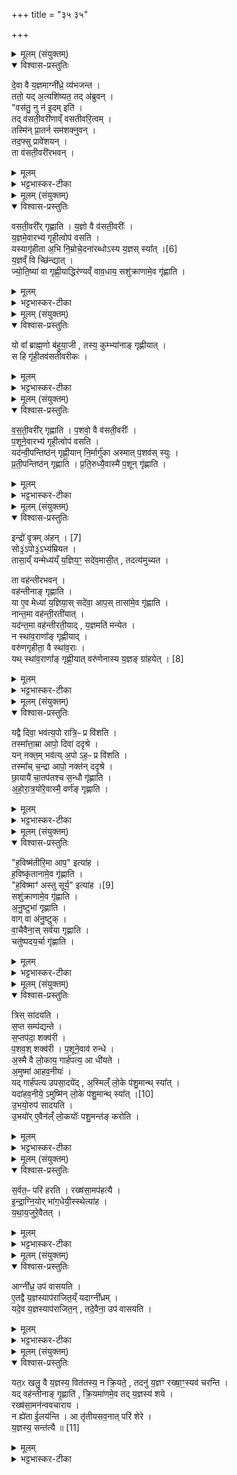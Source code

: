 +++
title = "३५ ३५"

+++
<div class="js_include" url="/vedAH_yajuH/taittirIyam/saMhitA/sarva-prastutiH/6/4/02"  newLevelForH1="1" includeTitle="true">


<details><summary>मूलम् (संयुक्तम्)</summary>

दे॒वा वै य॒ज्ञमाग्नी᳚ध्रे॒ व्य॑भजन्त॒ ततो॒ यद॒त्यशि॑ष्यत॒ तद॑ब्रुव॒न्वस॑तु॒ नु न॑ इ॒दमिति॒ तद्व॑सती॒वरी॑णाव्ँवसतीवरि॒त्वन्तस्मि॑न्प्रा॒तर्न सम॑शक्नुव॒न्तद॒फ्सु प्रावे॑शय॒न्ता व॑सती॒वरी॑रभवन्
</details>

<details open><summary>विश्वास-प्रस्तुतिः</summary>

दे॒वा वै य॒ज्ञमाग्नी᳚ध्रे॒ व्य॑भजन्त ।  
ततो॒ यद् अ॒त्यशि॑ष्यत॒ तद् अ॑ब्रुवन् ।  
"वस॑तु॒ नु न॑ इ॒दम् इति॑ ।  
तद् व॑सती॒वरी॑णाव्ँ वसतीवरि॒त्वम् ।  
तस्मि॑न् प्रा॒तर्न सम॑शक्नुवन् ।  
तद॒फ्सु प्रावे॑शयन् ।  
ता व॑सती॒वरी॑रभवन् ।  
</details>

<details><summary>मूलम्</summary>

दे॒वा वै य॒ज्ञमाग्नी᳚ध्रे॒ व्य॑भजन्त ।  
ततो॒ यद् अ॒त्यशि॑ष्यत॒ तद् अ॑ब्रुवन् ।  
"वस॑तु॒ नु न॑ इ॒दम् इति॑ ।  
तद् व॑सती॒वरी॑णाव्ँ वसतीवरि॒त्वम् ।  
तस्मि॑न् प्रा॒तर्न सम॑शक्नुवन् ।  
तद॒फ्सु प्रावे॑शयन् ।  
ता व॑सती॒वरी॑रभवन् ।  
</details>

<details><summary>भट्टभास्कर-टीका</summary>

1देवा वा इत्यादि ॥ देवा एव यज्ञमाग्नीध्रे व्यभजन्त विभज्य गृहीतवन्तः । ततो विभक्ताद्यदत्यशिष्यत विभक्तशेषं यदतिरिक्तमासीत् तदब्रुवन् देवाः । नन्विदमपि नोस्माकमेव सर्वेषां साधारणं वसतु । इदमपि श्वः प्रातर्विभक्तारस्स्म इति । तस्माद्वसतीवरीणामपां वसतविरित्वम्, वसतीवरीरूपेण विभक्तशेषस्स्थित इति दर्शयति । वस्तन्वसति[वसनं वसतिः?] तद्वत्यो वसतीवर्यः साधारण्येन गृहीत्वा स्थिताः आपः । 'छन्दसीवनिपौ' इति वनिप्प्रत्ययः, 'वनोरच' इति ङीब्रेफौ, 'अन्येषामपि दृश्यते' इति दीर्घत्वम् । 'कृदिकारादक्तिनः' इति ङीषन्तो वा वसतीशब्दः, व्यत्ययेन वनिप उदात्तत्वम् । वनिर्वा प्रत्ययान्तरम् । तस्मिन्विभक्तशेषे श्वः प्रातः न समशक्नुवन् संविभक्तुं शक्ता नासन् । तदविभागयोग्यं मन्यमानाः देवाः अप्सु प्रावेशयन् क्वाप्युपयोक्ष्यते इति अप्सु निहितवन्तः । यद्बा - किमनेनेत्यप्सु प्राक्षिपन् ता वसतीवर्यो नामाभवन् । 'वा छन्दसि' इति पूर्वसवर्णदीर्घत्वम् ॥
</details>

<details><summary>मूलम् (संयुक्तम्)</summary>

वसती॒वरी᳚र्गृह्णाति य॒ज्ञो वै व॑सती॒वरी᳚र्य॒ज्ञमे॒वारभ्य॑ गृही॒त्वोप॑ वसति॒ यस्यागृ॑हीता अ॒भि नि॒म्रोचे॒दना॑रब्धोऽस्य य॒ज्ञस्स्या᳚त् [6]  
य॒ज्ञव्ँवि च्छि॑न्द्याज्ज्योति॒ष्या॑ वा गृह्णी॒याद्धिर॑ण्यव्ँवाव॒धाय॒ सशु॑क्राणामे॒व गृ॑ह्णाति॒
</details>

<details open><summary>विश्वास-प्रस्तुतिः</summary>

वसती॒वरी᳚र् गृह्णाति ।
य॒ज्ञो वै व॑सती॒वरीः᳚ ।  
य॒ज्ञमे॒वारभ्य॑ गृही॒त्वोप॑ वसति ।  
यस्यागृ॑हीता अ॒भि नि॒म्रोचे॒दना॑रब्धोऽस्य य॒ज्ञस् स्या᳚त् ।[6]  
य॒ज्ञव्ँ वि च्छि॑न्द्यात् ।  
ज्यो॒ति॒ष्या॑ वा गृह्णी॒याद्धिर॑ण्यव्ँ वाव॒धाय॒ सशु॑क्राणामे॒व गृ॑ह्णाति ।  
</details>

<details><summary>मूलम्</summary>

वसती॒वरी᳚र् गृह्णाति ।
य॒ज्ञो वै व॑सती॒वरीः᳚ ।  
य॒ज्ञमे॒वारभ्य॑ गृही॒त्वोप॑ वसति ।  
यस्यागृ॑हीता अ॒भि नि॒म्रोचे॒दना॑रब्धोऽस्य य॒ज्ञस् स्या᳚त् ।[6]  
य॒ज्ञव्ँ वि च्छि॑न्द्यात् ।  
ज्यो॒ति॒ष्या॑ वा गृह्णी॒याद्धिर॑ण्यव्ँ वाव॒धाय॒ सशु॑क्राणामे॒व गृ॑ह्णाति ।  
</details>

<details><summary>भट्टभास्कर-टीका</summary>

2वसतीवरीर्गृह्णातीति विधिः ॥ यज्ञो वा इति । यज्ञशेषस्य तद्रूपेण विततत्वात् । तस्माद्वसतीवरीर्गृहीत्वा य उपवसति यज्ञमेवारभ्य प्रस्तुत्य वसति । यद्वा - यज्ञं गृहीत्वा धारयित्वैव यज्ञमुपवसति । अग्निसमीपे वास उपवासः । यस्येत्यादि । अगृहीता वसतीवरीरभिलक्ष्य निम्रोचेत् अस्तमियात् सूर्यो यस्य यज्ञोनारब्धः स्यात् अप्रस्तुत एव भवेत् पूर्वेद्युः । ततः श्वः उत्तरेद्युः यज्ञं विच्छिन्द्यात् । ज्योतिष्या वा इत्यादि । उल्कया द्योतयित्वा ज्योतिष्मतीर्गृह्णीयात् । मत्वर्थीयो यत्, 'तत्र साधुः' इति वा । केचिदाहुः - 'उपयाम' इत्यनया ऋचा गृह्णीयादिति । तत्र ज्योतिष्मत्या ऋचा ग्राह्याः ज्योतिष्याः । हिरण्यं वा कुम्भेऽवधाय गृह्णीयात् । एवमुभयस्मिन्नपि पक्षे सशुक्राणामेव सादित्यानामेव गृहीता भवन्ति ॥
</details>

<details><summary>मूलम् (संयुक्तम्)</summary>

यो वा᳚ ब्राह्म॒णो ब॑हुया॒जी तस्य॒ कुम्भ्या॑नाङ्गृह्णीया॒थ्स हि गृ॑ही॒तव॑सतीवरीको
</details>

<details open><summary>विश्वास-प्रस्तुतिः</summary>

यो वा᳚ ब्राह्म॒णो ब॑हुया॒जी , तस्य॒ कुम्भ्या॑नाङ् गृह्णीयात् ।  
स हि गृ॑ही॒तव॑सतीवरीकः ।   
</details>

<details><summary>मूलम्</summary>

यो वा᳚ ब्राह्म॒णो ब॑हुया॒जी , तस्य॒ कुम्भ्या॑नाङ् गृह्णीयात् ।  
स हि गृ॑ही॒तव॑सतीवरीकः ।   
</details>

<details><summary>भट्टभास्कर-टीका</summary>

3यो वेति ॥ बहुयाजी सोमयाजी तस्य कुम्भ्याः तदीयगृहकुम्भस्थिताः । तस्य गृहीतवसतीवरीकत्वात् तत्संबन्धिन्यस्सर्वा अप्यापो वसतीवरीतुल्या भवन्तीति ॥
</details>

<details><summary>मूलम् (संयुक्तम्)</summary>

वसती॒वरी᳚र्गृह्णाति प॒शवो॒ वै व॑सती॒वरीः᳚ प॒शूने॒वारभ्य॑ गृही॒त्वोप॑ वसति॒ यद॑न्वी॒पन्तिष्ठ॑न्गृह्णी॒यान्नि॒र्मार्गु॑का अस्मात्प॒शव॑स्स्युᳶ प्रती॒पन्तिष्ठ॑न्गृह्णाति प्रति॒रुध्यै॒वास्मै॑ प॒शून्गृ॑ह्णा॒ति
</details>

<details open><summary>विश्वास-प्रस्तुतिः</summary>

व॒स॒ती॒वरी᳚र् गृह्णाति ।
प॒शवो॒ वै व॑सती॒वरीः᳚ ।  
प॒शूने॒वारभ्य॑ गृही॒त्वोप॑ वसति ।  
यद॑न्वी॒पन्तिष्ठ॑न् गृह्णी॒यान् नि॒र्मार्गु॑का अस्मात् प॒शव॑स् स्युः ।  
प्र॒ती॒पन्तिष्ठ॑न् गृह्णाति ।
प्र॒ति॒रुध्यै॒वास्मै॑ प॒शून् गृ॑ह्णाति ।
</details>

<details><summary>मूलम्</summary>

व॒स॒ती॒वरी᳚र् गृह्णाति ।
प॒शवो॒ वै व॑सती॒वरीः᳚ ।  
प॒शूने॒वारभ्य॑ गृही॒त्वोप॑ वसति ।  
यद॑न्वी॒पन्तिष्ठ॑न् गृह्णी॒यान् नि॒र्मार्गु॑का अस्मात् प॒शव॑स् स्युः ।  
प्र॒ती॒पन्तिष्ठ॑न् गृह्णाति ।
प्र॒ति॒रुध्यै॒वास्मै॑ प॒शून् गृ॑ह्णाति ।
</details>

<details><summary>भट्टभास्कर-टीका</summary>

4वसतीवरीरिति ॥ द्वितीयं विदधाति गुणान्तरमभिधास्यामीति । पशवो वा इति । तद्धेतुत्वात्ताच्छब्द्यम् । यदन्वीपमिति अन्वीपमनुगतस्रोतस्कं तिष्ठन् यत् गृह्णीयात् । यद्वा - अन्वीपं गृह्णीयात् कुम्भेन वा आत्मना वा अनुस्रोतसमवस्थितेन । अनुगता आपोनेनेति 'ऋक्पूः' इति समासान्तः, 'द्व्यन्तरुपसर्गेभ्योप ईत्' । निर्मार्गुकाः विनाशनशीलाः पशवोस्मात्स्युः । मार्ग अन्वेषणे, छान्दस उकञ्। यद्वा - निर्गमनशीलाः, गमेः 'लषपत' इत्यादिना उकञ्, वर्णव्यत्ययो रेफोपजनश्च । प्रतीपमिति । प्रतिस्रोतसं तिष्ठन् तादृशेन कुम्भेन गृह्णीयात् । पूर्ववदीत्वम् । प्रतिरुध्येत्यादि । गतम् ॥
</details>

<details><summary>मूलम् (संयुक्तम्)</summary>

इन्द्रः॑ [7]  
वृ॒त्रम॑ह॒न्थ्सो३॒॑ऽपो३॒॑ऽभ्य॑म्रियत॒ तासा॒य्ँयन्मेध्य॑य्ँय॒ज्ञिय॒ꣳ॒ सदे॑व॒मासी॒त्तदत्य॑मुच्यत॒ ता वह॑न्तीरभव॒न्वह॑न्तीनाङ्गृह्णाति॒ या ए॒व मेध्या॑ य॒ज्ञिया॒स्सदे॑वा॒ आप॒स्तासा॑मे॒व गृ॑ह्णाति॒ नान्त॒मा वह॑न्ती॒रती॑या॒द्यद॑न्त॒मा वह॑न्तीरती॒याद्य॒ज्ञमति॑ मन्येत॒ न स्था॑व॒राणा᳚ङ्गृह्णीया॒द्वरु॑णगृहीता॒ वै स्था॑व॒रा यथ्स्था॑व॒राणा᳚ङ्गृह्णी॒यात् [8]  
वरु॑णेनास्य य॒ज्ञङ्ग्रा॑हये॒द्
</details>

<details open><summary>विश्वास-प्रस्तुतिः</summary>

इन्द्रो॑ वृ॒त्रम् अ॑हन् । [7]   
सो३॒॑ऽपो३॒॑ऽभ्य॑म्रियत ।  
तासा॒य्ँ यन्मेध्य॑य्ँ य॒ज्ञिय॒ꣳ॒ सदे॑व॒मासी॒त् , तदत्य॑मुच्यत ।

ता वह॑न्तीरभवन् ।  
वह॑न्तीनाङ् गृह्णाति ।  
या ए॒व मेध्या॑ य॒ज्ञिया॒स् सदे॑वा॒ आप॒स् तासा॑मे॒व गृ॑ह्णाति ।  
नान्त॒मा वह॑न्ती॒रती॑यात् ।  
यद॑न्त॒मा वह॑न्तीरती॒याद् , य॒ज्ञमति॑ मन्येत ।  
न स्था॑व॒राणा᳚ङ् गृह्णीयाद् ।  
वरु॑णगृहीता॒ वै स्था॑व॒राः ।  
यथ् स्था॑व॒राणा᳚ङ् गृह्णी॒यात् वरु॑णेनास्य य॒ज्ञङ् ग्रा॑हयेत् । [8]  
</details>

<details><summary>मूलम्</summary>

इन्द्रो॑ वृ॒त्रम् अ॑हन् । [7]   
सो३॒॑ऽपो३॒॑ऽभ्य॑म्रियत ।  
तासा॒य्ँ यन्मेध्य॑य्ँ य॒ज्ञिय॒ꣳ॒ सदे॑व॒मासी॒त् , तदत्य॑मुच्यत ।

ता वह॑न्तीरभवन् ।  
वह॑न्तीनाङ् गृह्णाति ।  
या ए॒व मेध्या॑ य॒ज्ञिया॒स् सदे॑वा॒ आप॒स् तासा॑मे॒व गृ॑ह्णाति ।  
नान्त॒मा वह॑न्ती॒रती॑यात् ।  
यद॑न्त॒मा वह॑न्तीरती॒याद् , य॒ज्ञमति॑ मन्येत ।  
न स्था॑व॒राणा᳚ङ् गृह्णीयाद् ।  
वरु॑णगृहीता॒ वै स्था॑व॒राः ।  
यथ् स्था॑व॒राणा᳚ङ् गृह्णी॒यात् वरु॑णेनास्य य॒ज्ञङ् ग्रा॑हयेत् । [8]  
</details>

<details><summary>भट्टभास्कर-टीका</summary>

5इन्द्र इत्यादि ॥ व्याख्यातम् । तासामित्यादि । तासामपां संबन्धि यन्मेध्यादिलक्षणं रूपं तदत्यमुच्यत अतीत्यापो बहिस्स्वयमेवामुच्यत वेगेन मुक्तमभवत् । कर्मकर्तर्यात्मनेपदम् । ता वहन्तीरिति । ततः प्रभृत्यापो वहन्त्योभवन् । तस्माद्वहन्तीनामेव गृह्णाति । मेध्यादिलक्षणा एव गृहीता भवन्ति । नान्तमा इत्यादि । अन्तमा अन्तिकतमा आपो वहन्तरितीयात् अतिक्रम्य नेयात् । 'तमे तादेश्च' इति तादिलोपः । यदि ता अतीयात् यज्ञमेवातिमन्येत, वहन्तीनां मेध्यादिरूपवत्त्वात् । स्थावराः स्थानशीलाः ग्राह्याः तटाकादिस्थाः सरित्स्वपि । 'स्थेशभास' इति वरच् । वरुणगृहीता इति । वरुणेन गृहीता इति निरुद्धत्वात् । 'तृतीया कर्मणि' इति पूर्वपदप्रकृतिस्वरत्वम् । यदित्यादि । गतम् ॥
</details>

<details><summary>मूलम् (संयुक्तम्)</summary>

यद्वै दिवा॒ भव॑त्य॒पो रात्रि॒ᳶ प्र वि॑शति॒ तस्मा᳚त्ता॒म्रा आपो॒ दिवा॑ ददृश्रे॒ यन्नक्त॒म्भव॑त्य॒पोऽह॒ᳶ प्र वि॑शति॒ तस्मा᳚च्च॒न्द्रा आपो॒ नक्त॑न्ददृश्रे छा॒यायै॑ चा॒तप॑तश्च स॒न्धौ गृ॑ह्णात्यहोरा॒त्रयो॑रे॒वास्मै॒ वर्ण॑ङ्गृह्णाति
</details>

<details open><summary>विश्वास-प्रस्तुतिः</summary>

यद्वै दिवा॒ भव॑त्य॒पो रात्रि॒ᳶ प्र वि॑शति ।  
तस्मा᳚त्ता॒म्रा आपो॒ दिवा॑ ददृश्रे ।  
यन् नक्त॒म् भव॑त्य् अ॒पो ऽह॒ᳶ प्र वि॑शति ।  
तस्मा᳚च् च॒न्द्रा आपो॒ नक्त॑न् ददृश्रे ।  
छा॒यायै॑ चा॒तप॑तश्च स॒न्धौ गृ॑ह्णाति ।  
अ॒हो॒रा॒त्र॒यो॑रे॒वास्मै॒ वर्ण॑ङ् गृह्णाति ।  
</details>

<details><summary>मूलम्</summary>

यद्वै दिवा॒ भव॑त्य॒पो रात्रि॒ᳶ प्र वि॑शति ।  
तस्मा᳚त्ता॒म्रा आपो॒ दिवा॑ ददृश्रे ।  
यन् नक्त॒म् भव॑त्य् अ॒पो ऽह॒ᳶ प्र वि॑शति ।  
तस्मा᳚च् च॒न्द्रा आपो॒ नक्त॑न् ददृश्रे ।  
छा॒यायै॑ चा॒तप॑तश्च स॒न्धौ गृ॑ह्णाति ।  
अ॒हो॒रा॒त्र॒यो॑रे॒वास्मै॒ वर्ण॑ङ् गृह्णाति ।  
</details>

<details><summary>भट्टभास्कर-टीका</summary>

6यद्वा इत्यादि ॥ यदा दिवसः प्रवर्तते तदा रात्रिरपः प्रविशति, तस्माद्दिवा आपस्ताम्रा ईषद्रक्ताः दृश्यन्ते शुक्लकृष्णप्रभवत्वात्ताम्रस्य । कर्मणि छान्दसो लिट्, 'इरयोरे' इति रे आदेशः । नक्तमह्नः प्रवेशात् चन्द्राश्शुक्ला आपो दृश्यन्ते । तस्माच्छायातपसन्धौ ग्रहणात् अहोरात्रयोरेव वर्णग्रहणात् उभयानुग्रहलाभः ॥
</details>

<details><summary>मूलम् (संयुक्तम्)</summary>

ह॒विष्म॑तीरि॒मा आप॒ इत्या॑ह ह॒विष्कृ॑तानामे॒व गृ॑ह्णाति ह॒विष्माꣳ॑ अस्तु [9]  
सूर्य॒ इत्या॑ह॒ सशु॑क्राणामे॒व गृ॑ह्णात्यनु॒ष्टुभा॑ गृह्णाति॒ वाग्वा अ॑नु॒ष्टुग्वा॒चैवैना॒स्सर्व॑या गृह्णाति॒ चतु॑ष्पदय॒र्चा गृ॑ह्णाति॒
</details>

<details open><summary>विश्वास-प्रस्तुतिः</summary>

"ह॒विष्म॑तीरि॒मा आप॒" इत्या॑ह ।  
ह॒विष्कृ॑तानामे॒व गृ॑ह्णाति ।  
"ह॒विष्माꣳ॑ अस्तु सूर्य॒" इत्या॑ह ।[9]  
सशु॑क्राणामे॒व गृ॑ह्णाति ।  
अ॒नु॒ष्टुभा॑ गृह्णाति ।  
वाग् वा अ॑नु॒ष्टुक् ।  
वा॒चैवैना॒स् सर्व॑या गृह्णाति ।  
चतु॑ष्पदय॒र्चा गृ॑ह्णाति ।  
</details>

<details><summary>मूलम्</summary>

"ह॒विष्म॑तीरि॒मा आप॒" इत्या॑ह ।  
ह॒विष्कृ॑तानामे॒व गृ॑ह्णाति ।  
"ह॒विष्माꣳ॑ अस्तु सूर्य॒" इत्या॑ह ।[9]  
सशु॑क्राणामे॒व गृ॑ह्णाति ।  
अ॒नु॒ष्टुभा॑ गृह्णाति ।  
वाग् वा अ॑नु॒ष्टुक् ।  
वा॒चैवैना॒स् सर्व॑या गृह्णाति ।  
चतु॑ष्पदय॒र्चा गृ॑ह्णाति ।  
</details>

<details><summary>भट्टभास्कर-टीका</summary>

7"हविष्मतीः' इति ग्रहणमन्त्रः ॥ हविष्कृतानामिति । कृतं हविस्स्वरूपं हविष्ट्वं यासामिति । बहुव्रीहौ निष्ठायाः पूर्वनिपाते 'जातिकालसुखादिम्यः परवचनम्' इति परनिपातः । यद्वा - हविष्ट्वेन संस्कृताः हविष्कृताः । 'तृतीया कर्मणि' इति पूर्वपदप्रकृतिस्वरत्वम् । सशुक्राणामित्यादि । सज्योतिषां सादित्यानाम् । अनुष्टुभेति । 'हविष्मतीः' इत्यनया । छन्दस्तुतिरियं, सर्वस्य वाङ्मयस्यानुष्टुभत्वात् तेनैव गृहीता भवन्ति । चतुष्पदयेति । 'संख्यासुपर्वूस्य' इति लोपस्समासान्तः, 'टाबृचि, इति टाप्, ' पादः पत्' इति पद्वावः ॥
</details>

<details><summary>मूलम् (संयुक्तम्)</summary>

त्रिस्सा॑दयति स॒प्त सम्प॑द्यन्ते स॒प्तप॑दा॒ शक्व॑री प॒शव॒श्शक्व॑री प॒शूने॒वाव॑ रुन्द्धे॒ऽस्मै वै लो॒काय॒ गार्ह॑पत्य॒ आ धी॑यते॒ऽमुष्मा॑ आहव॒नीयो॒ यद्गार्ह॑पत्य उपसा॒दये॑द॒स्मिल्ँ लो॒के प॑शु॒मान्थ्स्या॒द्यदा॑हव॒नीये॒ऽमुष्मिन्न्॑ [10]  
लो॒के प॑शु॒मान्थ्स्या॑दु॒भयो॒रुप॑ सादयत्यु॒भयो॑रे॒वैन॑ल्ँलो॒कयोः᳚ पशु॒मन्त॑ङ्करोति
</details>

<details open><summary>विश्वास-प्रस्तुतिः</summary>

त्रिस् सा॑दयति ।  
स॒प्त सम्प॑द्यन्ते ।  
स॒प्तप॑दा॒ शक्व॑री ।  
प॒शव॒श् शक्व॑री । प॒शूने॒वाव॑ रुन्धे ।  
अ॒स्मै वै लो॒काय॒ गार्ह॑पत्य॒ आ धी॑यते ।  
अ॒मुष्मा॑ आहव॒नीयः॑ ।  
यद् गार्ह॑पत्य उपसा॒दये॑द् , अ॒स्मिल्ँ लो॒के प॑शु॒मान्थ् स्या᳚त्  ।  
यदा॑हव॒नीये॒ ऽमुष्मि॑न् लो॒के प॑शु॒मान्थ् स्या᳚त् ।[10]  
उ॒भयो॒रुप॑ सादयति ।  
उ॒भयो॑र् ए॒वैन॑ल्ँ लो॒कयोः᳚ पशु॒मन्त॑ङ् करोति ।
</details>

<details><summary>मूलम्</summary>

त्रिस् सा॑दयति ।  
स॒प्त सम्प॑द्यन्ते ।  
स॒प्तप॑दा॒ शक्व॑री ।  
प॒शव॒श् शक्व॑री । प॒शूने॒वाव॑ रुन्धे ।  
अ॒स्मै वै लो॒काय॒ गार्ह॑पत्य॒ आ धी॑यते ।  
अ॒मुष्मा॑ आहव॒नीयः॑ ।  
यद् गार्ह॑पत्य उपसा॒दये॑द् , अ॒स्मिल्ँ लो॒के प॑शु॒मान्थ् स्या᳚त्  ।  
यदा॑हव॒नीये॒ ऽमुष्मि॑न् लो॒के प॑शु॒मान्थ् स्या᳚त् ।[10]  
उ॒भयो॒रुप॑ सादयति ।  
उ॒भयो॑र् ए॒वैन॑ल्ँ लो॒कयोः᳚ पशु॒मन्त॑ङ् करोति ।
</details>

<details><summary>भट्टभास्कर-टीका</summary>

8त्रिरिति ॥ उभयोरुपसादयतीति विधास्यति । तत्राहवनीयमभितो द्विस्सादयति । सकृज्जधनेन गार्हपत्यम् । सप्तेत्यादि । गतम् । पशुहेतुत्वात्ताच्छब्द्यं शक्वर्याः अस्मा इत्यादि । गतम् । गार्हपत्य इति । औपश्लेषिके अधिकरणे सप्तमी । उभयोरित्यादि । गतम्8 ॥
</details>

<details><summary>मूलम् (संयुक्तम्)</summary>

स॒र्वत॒ᳶ परि॑ हरति॒ रख्ष॑सा॒मप॑हत्या इन्द्राग्नि॒योर्भा॑ग॒धेयी॒स्स्थेत्या॑ह यथाय॒जुरे॒वैतद
</details>

<details open><summary>विश्वास-प्रस्तुतिः</summary>

स॒र्वत॒ᳶ परि॑ हरति ।
रख्ष॑सा॒मप॑हत्यै ।  
इ॒न्द्रा॒ग्नि॒योर् भा॑ग॒धेयी॒स्स्थेत्या॑ह ।  
य॒था॒य॒जुरे॒वैतत् ।  
</details>

<details><summary>मूलम्</summary>

स॒र्वत॒ᳶ परि॑ हरति ।
रख्ष॑सा॒मप॑हत्यै ।  
इ॒न्द्रा॒ग्नि॒योर् भा॑ग॒धेयी॒स्स्थेत्या॑ह ।  
य॒था॒य॒जुरे॒वैतत् ।  
</details>

<details><summary>भट्टभास्कर-टीका</summary>

9सर्वत इति ॥ 'इन्द्राग्नियोः' इत्यादीनि मन्त्रपदानि व्याख्याय यथा यजुर्वदति 'जागृत'9 इति तथा भवत्येव जाग्रत्येव ॥
</details>

<details><summary>मूलम् (संयुक्तम्)</summary>

आग्नी᳚ध्र॒ उप॑ वासयत्ये॒तद्वै य॒ज्ञस्याप॑राजित॒य्ँयदाग्नी᳚ध्र॒य्ँयदे॒व य॒ज्ञस्याप॑राजित॒न्तदे॒वैना॒ उप॑ वासयति॒
</details>

<details open><summary>विश्वास-प्रस्तुतिः</summary>

आग्नी᳚ध्र॒ उप॑ वासयति ।  
ए॒तद्वै य॒ज्ञस्याप॑राजित॒य्ँ यदाग्नी᳚ध्रम् ।  
यदे॒व य॒ज्ञस्याप॑राजित॒न् , तदे॒वैना॒ उप॑ वासयति ।
</details>

<details><summary>मूलम्</summary>

आग्नी᳚ध्र॒ उप॑ वासयति ।  
ए॒तद्वै य॒ज्ञस्याप॑राजित॒य्ँ यदाग्नी᳚ध्रम् ।  
यदे॒व य॒ज्ञस्याप॑राजित॒न् , तदे॒वैना॒ उप॑ वासयति ।
</details>

<details><summary>भट्टभास्कर-टीका</summary>

10यज्ञार्थमाप उपवासयति आग्नीध्रमुपेत्य रात्रिं वासयति वसतविरीः । अपराजितमिति । रक्षःप्रभृतिभिरनभिभूतं स्थानम्, अग्नीधश्शरणम् । 'अग्नीधश्शरणे रण्' । तदेवेति । तत्स्थानमुपेत्य एना वसतीवरीर्वासयति ॥
</details>

<details><summary>मूलम् (संयुक्तम्)</summary>

यत॒ᳵ खलु॒ वै य॒ज्ञस्य॒ वित॑तस्य॒ न क्रि॒यते॒ तदनु॑ य॒ज्ञꣳ रख्षा॒ꣳ॒स्यव॑ चरन्ति॒ यद्वह॑न्तीनाङ्गृ॒ह्णाति॑ क्रि॒यमा॑णमे॒व तद्य॒ज्ञस्य॑ शये॒ रख्ष॑सा॒मन॑न्ववचाराय॒ न ह्ये॑ता ई॒लय॒न्त्या तृ॑तीयसव॒नात्परि॑ शेरे य॒ज्ञस्य॒ सन्त॑त्यै ॥ [11]  
</details>

<details open><summary>विश्वास-प्रस्तुतिः</summary>

यत॒ᳵ खलु॒ वै य॒ज्ञस्य॒ वित॑तस्य॒ न क्रि॒यते॒ , तदनु॑ य॒ज्ञꣳ रख्षा॒ꣳ॒स्यव॑ चरन्ति ।  
यद् वह॑न्तीनाङ् गृ॒ह्णाति॑ , क्रि॒यमा॑णमे॒व तद् य॒ज्ञस्य॑ शये ।  
रख्ष॑सा॒मन॑न्ववचाराय ।  
न ह्ये॑ता ई॒लय॑न्ति ।
आ तृ॑तीयसव॒नात् परि॑ शेरे ।  
य॒ज्ञस्य॒ सन्त॑त्यै ॥ [11]  
</details>

<details><summary>मूलम्</summary>

यत॒ᳵ खलु॒ वै य॒ज्ञस्य॒ वित॑तस्य॒ न क्रि॒यते॒ , तदनु॑ य॒ज्ञꣳ रख्षा॒ꣳ॒स्यव॑ चरन्ति ।  
यद् वह॑न्तीनाङ् गृ॒ह्णाति॑ , क्रि॒यमा॑णमे॒व तद् य॒ज्ञस्य॑ शये ।  
रख्ष॑सा॒मन॑न्ववचाराय ।  
न ह्ये॑ता ई॒लय॑न्ति ।
आ तृ॑तीयसव॒नात् परि॑ शेरे ।  
य॒ज्ञस्य॒ सन्त॑त्यै ॥ [11]  
</details>

<details><summary>भट्टभास्कर-टीका</summary>

11यतः खल्वित्यादि ॥ यज्ञस्य वितायमानस्य संबन्धि कर्म यतः यतः मभृति न क्रियते तदनु तदेव लक्षीकृत्य हेतुं वा कृत्वा रक्षांसि यज्ञं तस्मिंस्तस्मिन् छिद्रे अवचरन्ति अवकुर्वन्ति, तस्माद्वहन्तीनां गृह्णाति । तत्कर्म क्रियमाणमेव शये शेते लुप्तं न भवति । 'लोपस्त आत्मनेपदेषु' इति तलोपः । वहन्तीग्रहणं स्वयंयज्ञत्वात् वहन्तीनाम् । यथोक्तं 'वहन्तीनां गृह्णाति या एव मेध्या यज्ञियास्सदेवा आपः' इति । तस्माच्छिद्राभावाद्रक्षसामनन्वचाराय भवति । न ह्येता ईलन्ति गच्छन्ति आतृतीयसवनात् परिशेरे परिशेरते अविचलिता अवतिष्ठन्ते । पूवर्वत्तलोपः, 'अतो गुणे' पररूपत्वम् । तत् यज्ञस्याविच्छेदाय अविच्छेदेव चन्द्रो [च्छेदेन चलना] भावः ॥

इति षष्ठे चतुर्थे द्वितीयोनुवाकः ॥  
</details>

</div>